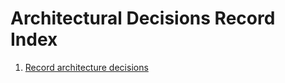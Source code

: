 # Architectural Decisions Record Index

1. [Record architecture decisions](0001-record-architecture-decisions.md)